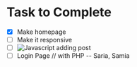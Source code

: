 # Task to Complete

- [x] Make homepage
- [ ] Make it responsive
- [ ] ![Javascript adding post](https://www.youtube.com/watch?v=n1mdAPFq2Os&t=13617s)
- [ ] Login Page // with PHP -- Saria, Samia